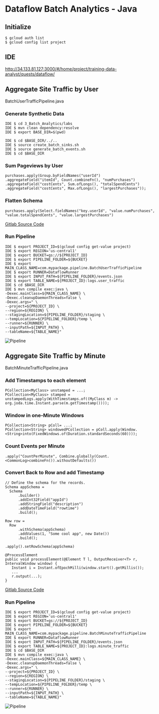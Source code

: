 # Dataflow Batch Analytics - Java

## Initialize

    $ gcloud auth list
    $ gcloud config list project
    
## IDE

http://34.133.81.127:3000/#/home/project/training-data-analyst/quests/dataflow/

## Aggregate Site Traffic by User

BatchUserTrafficPipeline.java

### Generate Synthetic Data

    IDE $ cd 3_Batch_Analytics/labs
    IDE $ mvn clean dependency:resolve
    IDE $ export BASE_DIR=$(pwd)
    
    IDE $ cd $BASE_DIR/../..
    IDE $ source create_batch_sinks.sh
    IDE $ source generate_batch_events.sh
    IDE $ cd $BASE_DIR

### Sum Pageviews by User

    purchases.apply(Group.byFieldNames("userId")
    .aggregateField("itemId", Count.combineFn(), "numPurchases")
    .aggregateField("costCents", Sum.ofLongs(), "totalSpendCents")
    .aggregateField("costCents", Max.ofLongs(), "largestPurchases"));

### Flatten Schema

    purchases.apply(Select.fieldNames("key.userId", "value.numPurchases", "value.totalSpendCents", "value.largestPurchases")
    
[Gitlab Source Code](https://github.com/GoogleCloudPlatform/training-data-analyst/tree/master/quests/dataflow/3_Batch_Analytics/solution/src/main/java/com/mypackage/pipeline)

### Run Pipeline

    IDE $ export PROJECT_ID=$(gcloud config get-value project)
    IDE $ export REGION='us-central1'
    IDE $ export BUCKET=gs://${PROJECT_ID}
    IDE $ export PIPELINE_FOLDER=${BUCKET}
    IDE $ export MAIN_CLASS_NAME=com.mypackage.pipeline.BatchUserTrafficPipeline
    IDE $ export RUNNER=DataflowRunner
    IDE $ export INPUT_PATH=${PIPELINE_FOLDER}/events.json
    IDE $ export TABLE_NAME=${PROJECT_ID}:logs.user_traffic
    IDE $ cd $BASE_DIR
    IDE $ mvn compile exec:java \
    -Dexec.mainClass=${MAIN_CLASS_NAME} \
    -Dexec.cleanupDaemonThreads=false \
    -Dexec.args=" \
    --project=${PROJECT_ID} \
    --region=${REGION} \
    --stagingLocation=${PIPELINE_FOLDER}/staging \
    --tempLocation=${PIPELINE_FOLDER}/temp \
    --runner=${RUNNER} \
    --inputPath=${INPUT_PATH} \
    --tableName=${TABLE_NAME}"

![Pipeline](../../../img/gcp_dataflow_80.jpg)

## Aggregate Site Traffic by Minute

BatchMinuteTrafficPipeline.java

### Add Timestamps to each element

    PCollection<MyClass> unstamped = ...;
    PCollection<MyClass> stamped = unstampedLogs.apply(WithTimestamps.of((MyClass m) -> org.joda.time.Instant.parse(m.getTimestamp())));
          
### Window in one-Minute Windows

    PCollection<String> pColl= ...;
    PCollection<String> windowedPCollection = pColl.apply(Window.<String>into(FixedWindows.of(Duration.standardSeconds(60))));
    
### Count Events per Minute

    .apply("CountPerMinute", Combine.globally(Count.<CommonLog>combineFn()).withoutDefaults())
    
### Convert Back to Row and add Timestamp

    // Define the schema for the records.
    Schema appSchema =
      Schema
          .builder()
          .addInt32Field("appId")
          .addStringField("description")
          .addDateTimeField("rowtime")
          .build();
        
    Row row =
      Row
          .withSchema(appSchema)
          .addValues(1, "Some cool app", new Date())
          .build();
          
    .apply().setRowSchema(appSchema)
    
    @ProcessElement
    public void processElement(@Element T l, OutputReceiver<T> r, IntervalWindow window) {
       Instant i = Instant.ofEpochMilli(window.start().getMillis());
       ...
       r.output(...);
    }

[Gitlab Source Code](https://github.com/GoogleCloudPlatform/training-data-analyst/tree/master/quests/dataflow/3_Batch_Analytics/solution/src/main/java/com/mypackage/pipeline)

### Run Pipeline

    IDE $ export PROJECT_ID=$(gcloud config get-value project)
    IDE $ export REGION='us-central1'
    IDE $ export BUCKET=gs://${PROJECT_ID}
    IDE $ export PIPELINE_FOLDER=${BUCKET}
    IDE $ export MAIN_CLASS_NAME=com.mypackage.pipeline.BatchMinuteTrafficPipeline
    IDE $ export RUNNER=DataflowRunner
    IDE $ export INPUT_PATH=${PIPELINE_FOLDER}/events.json
    IDE $ export TABLE_NAME=${PROJECT_ID}:logs.minute_traffic
    IDE $ cd $BASE_DIR
    IDE $ mvn compile exec:java \
    -Dexec.mainClass=${MAIN_CLASS_NAME} \
    -Dexec.cleanupDaemonThreads=false \
    -Dexec.args=" \
    --project=${PROJECT_ID} \
    --region=${REGION} \
    --stagingLocation=${PIPELINE_FOLDER}/staging \
    --tempLocation=${PIPELINE_FOLDER}/temp \
    --runner=${RUNNER} \
    --inputPath=${INPUT_PATH} \
    --tableName=${TABLE_NAME}"

![Pipeline](../../../img/gcp_dataflow_81.jpg)
